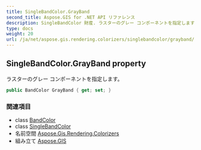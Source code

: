 ```yaml
---
title: SingleBandColor.GrayBand
second_title: Aspose.GIS for .NET API リファレンス
description: SingleBandColor 財産. ラスターのグレー コンポーネントを指定します
type: docs
weight: 20
url: /ja/net/aspose.gis.rendering.colorizers/singlebandcolor/grayband/
---
```

## SingleBandColor.GrayBand property

ラスターのグレー コンポーネントを指定します。

```csharp
public BandColor GrayBand { get; set; }
```

### 関連項目

* class [BandColor](../../bandcolor/)
* class [SingleBandColor](../)
* 名前空間 [Aspose.Gis.Rendering.Colorizers](../../singlebandcolor/)
* 組み立て [Aspose.GIS](../../../)


